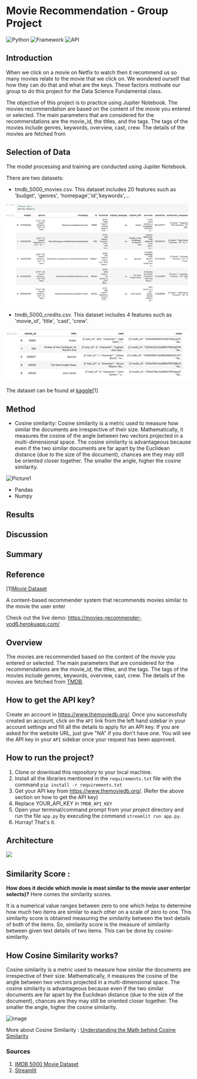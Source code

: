# Movie Recommendation - Group Project
![Python](https://img.shields.io/badge/Python-3.8-blueviolet)
![Framework](https://img.shields.io/badge/Framework-Streamlit-red)
![API](https://img.shields.io/badge/API-TMDB-fcba03)

## Introduction
When we click on a movie on Netfix to watch then it recommend us so many movies relate to the movie that we click on. We wondered ourself that how they can do that and what are the keys. These factors motivate our group to do this project for the Data Science Fundamental class.

The objective of this project is to practice using Jupiter Notebook. The movies recommendation are based on the content of the movie you entered or selected. The main parameters that are considered for the recommendations are the movie_id, the titles, and the tags. The tags of the movies include genres, keywords, overview, cast, crew. The details of the movies are fetched from 

## Selection of Data 
The model processing and training are conducted using Jupiter Notebook. 

There are two datasets:

  - tmdb_5000_movies.csv. This dataset includes 20 features such as 'budget', 'genres', 'homepage','id','keywords',...
  
  ![Picture1](Data1.png)
  
  - tmdb_5000_credits.csv. This dataset includes 4 features such as 'movie_id', 'title', 'cast', 'crew'.

  ![Picture1](Data2.png)
  
The dataset can be found at [kaggle](https://www.kaggle.com/datasets/tmdb/tmdb-movie-metadata?select=tmdb_5000_movies.csv)[1] 

## Method
  - Cosine similarity: Cosine similarity is a metric used to measure how similar the documents are irrespective of their size. Mathematically, it measures the cosine of the angle between two vectors projected in a multi-dimensional space. The cosine similarity is advantageous because even if the two similar documents are far apart by the Euclidean distance (due to the size of the document), chances are they may still be oriented closer together. The smaller the angle, higher the cosine similarity.
  
  ![Picture1](https://user-images.githubusercontent.com/36665975/70401457-a7530680-1a55-11ea-9158-97d4e8515ca4.png)
  
  - Pandas
  - Numpy


## Results 


## Discussion 


## Summary 


## Reference
[1][Movie Dataset](https://www.kaggle.com/datasets/tmdb/tmdb-movie-metadata?select=tmdb_5000_movies.csv)










A content-based recommender system that recommends movies similar to the movie the user enter

Check out the live demo: https://movies-recommender-vod6.herokuapp.com/

## Overview

The movies are recommended based on the content of the movie you entered or selected. The main parameters that are considered for the recommendations are the movie_id, the titles, and the tags. The tags of the movies include genres, keywords, overview, cast, crew. The details of the movies are fetched from [TMDB](https://developers.themoviedb.org/3/getting-started/introduction).

## How to get the API key?

Create an account in https://www.themoviedb.org/. Once you successfully created an account, click on the `API` link from the left hand sidebar in your account settings and fill all the details to apply for an API key. If you are asked for the website URL, just give "NA" if you don't have one. You will see the API key in your `API` sidebar once your request has been approved.

## How to run the project?

1. Clone or download this repository to your local machine.
2. Install all the libraries mentioned in the `requirements.txt` file with the command `pip install -r requirements.txt`
3. Get your API key from https://www.themoviedb.org/. (Refer the above section on how to get the API key)
4. Replace YOUR_API_KEY in `TMDB_API_KEY`
5. Open your terminal/command prompt from your project directory and run the file `app.py` by executing the command `streamlit run app.py`.
6. Hurray! That's it.

## Architecture

<img src="./Movie Recommendation System architecture.png">

## Similarity Score :

**How does it decide which movie is most similar to the movie user enter(or selects)?** Here comes the similarity scores.

It is a numerical value ranges between zero to one which helps to determine how much two items are similar to each other on a scale of zero to one. This similarity score is obtained measuring the similarity between the text details of both of the items. So, similarity score is the measure of similarity between given text details of two items. This can be done by cosine-similarity.

## How Cosine Similarity works?

Cosine similarity is a metric used to measure how similar the documents are irrespective of their size. Mathematically, it measures the cosine of the angle between two vectors projected in a multi-dimensional space. The cosine similarity is advantageous because even if the two similar documents are far apart by the Euclidean distance (due to the size of the document), chances are they may still be oriented closer together. The smaller the angle, higher the cosine similarity.

![image](https://user-images.githubusercontent.com/36665975/70401457-a7530680-1a55-11ea-9158-97d4e8515ca4.png)

More about Cosine Similarity : [Understanding the Math behind Cosine Similarity](https://www.machinelearningplus.com/nlp/cosine-similarity/)

### Sources

1. [IMDB 5000 Movie Dataset](https://www.kaggle.com/datasets/tmdb/tmdb-movie-metadata?select=tmdb_5000_movies.csv)
2. [Streamlit](https://docs.streamlit.io/)
